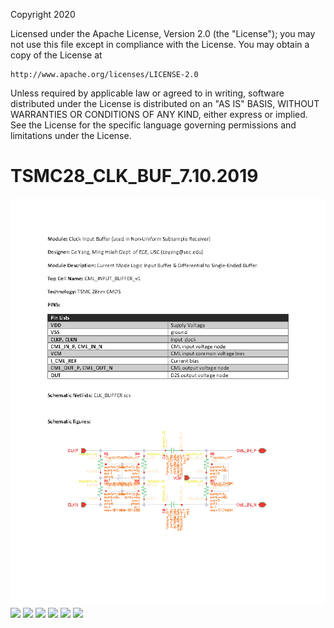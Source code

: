Copyright 2020

Licensed under the Apache License, Version 2.0 (the "License");
you may not use this file except in compliance with the License.
You may obtain a copy of the License at

    http://www.apache.org/licenses/LICENSE-2.0

Unless required by applicable law or agreed to in writing, software
distributed under the License is distributed on an "AS IS" BASIS,
WITHOUT WARRANTIES OR CONDITIONS OF ANY KIND, either express or implied.
See the License for the specific language governing permissions and
limitations under the License.

# TSMC28_CLK_BUF_7.10.2019

<img src="Documents/images/CLK_BUF_Page_1.png">
<img src="Documents/images/CLK_BUF_Page_2png">
<img src="Documents/images/CLK_BUF_Page_3png">
<img src="Documents/images/CLK_BUF_Page_4png">
<img src="Documents/images/CLK_BUF_Page_5png">
<img src="Documents/images/CLK_BUF_Page_6png">
<img src="Documents/images/CLK_BUF_Page_7png">
